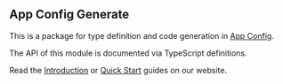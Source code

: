 ## App Config Generate

This is a package for type definition and code generation in [App Config](https://app-config.dev).

The API of this module is documented via TypeScript definitions.

Read the [Introduction](https://app-config.dev/guide/intro/) or
[Quick Start](https://app-config.dev/guide/intro/quick-start/) guides on our website.
